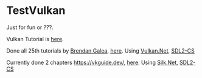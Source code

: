 # TestVulkan

Just for fun or ???.

Vulkan Tutorial is [here](https://github.com/TiLied/TestVulkan/tree/vulkanTutorial).

Done all 25th tutorials by [Brendan Galea](https://www.youtube.com/c/BrendanGalea), [here](https://github.com/TiLied/TestVulkan/tree/master/TestVulkan/TutorialYT).
Using [Vulkan.Net](https://github.com/EvergineTeam/Vulkan.NET), [SDL2-CS](https://github.com/flibitijibibo/SDL2-CS)

Currently done 2 chapters https://vkguide.dev/, [here](https://github.com/TiLied/TestVulkan/tree/master/TestVulkan/vkguide).
Using [Silk.Net](https://github.com/dotnet/Silk.NET), [SDL2-CS](https://github.com/flibitijibibo/SDL2-CS)
